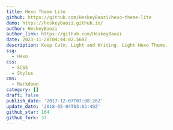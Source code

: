 ```yaml
---
title: Hexo Theme Lite
github: https://github.com/HeskeyBaozi/hexo-theme-lite
demo: https://heskeybaozi.github.io/
author: HeskeyBaozi
author_link: https://github.com/HeskeyBaozi
date: 2023-11-28T04:44:02.568Z
description: Keep Calm, Light and Writing. Light Hexo Theme.
ssg:
  - Hexo
css:
  - SCSS
  - Stylus
cms:
  - Markdown
category: []
draft: false
publish_date: '2017-12-07T07:08:26Z'
update_date: '2018-05-04T03:02:49Z'
github_star: 164
github_fork: 37
---
```

